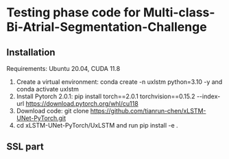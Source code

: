 # Testing phase code for Multi-class-Bi-Atrial-Segmentation-Challenge

## Installation
Requirements: Ubuntu 20.04, CUDA 11.8

1. Create a virtual environment: conda create -n uxlstm python=3.10 -y and conda activate uxlstm 
2. Install Pytorch 2.0.1: pip install torch==2.0.1 torchvision==0.15.2 --index-url https://download.pytorch.org/whl/cu118
3. Download code: git clone https://github.com/tianrun-chen/xLSTM-UNet-PyTorch.git
4. cd xLSTM-UNet-PyTorch/UxLSTM and run pip install -e .


## SSL part

> 
